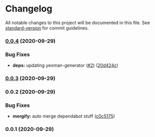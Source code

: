 # Changelog

All notable changes to this project will be documented in this file. See [standard-version](https://github.com/conventional-changelog/standard-version) for commit guidelines.

### [0.0.4](https://github.com/JordanSinko/generator-typescript-monorepo-accelerator/compare/v0.0.2...v0.0.4) (2020-09-29)

### Bug Fixes

- **deps:** updating yeoman-generator ([#2](https://github.com/JordanSinko/generator-typescript-monorepo-accelerator/issues/2)) ([20d424c](https://github.com/JordanSinko/generator-typescript-monorepo-accelerator/commit/20d424c0d163e6a7c814332397a40341a53ba9e4))

### [0.0.3](https://github.com/JordanSinko/generator-typescript-monorepo-accelerator/compare/v0.0.2...v0.0.3) (2020-09-29)

### 0.0.2 (2020-09-29)

### Bug Fixes

- **mergify:** auto merge dependabot stuff ([c0c5175](https://github.com/JordanSinko/generator-typescript-monorepo-accelerator/commit/c0c5175d2d1630d20d4505eab7d3790c6a5767d8))

### 0.0.1 (2020-09-29)
